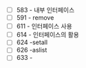 
- [ ] 583 - 내부 인터페이스
- [ ] 591 - remove
- [ ] 611 - 인터페이스 사용
- [ ] 614 - 인터페이스의 활용
- [ ] 624 -setall
- [ ] 626 -aslist
- [ ] 633 - 